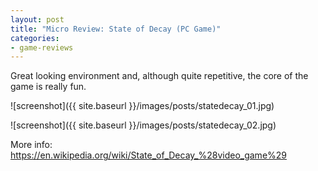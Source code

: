 ```yaml
---
layout: post
title: "Micro Review: State of Decay (PC Game)"
categories:
- game-reviews
---
```



Great looking environment and, although quite repetitive, the core of the game is really fun.


![screenshot]({{ site.baseurl }}/images/posts/statedecay_01.jpg)

![screenshot]({{ site.baseurl }}/images/posts/statedecay_02.jpg)

<p>More info: <a href="https://en.wikipedia.org/wiki/State_of_Decay_%28video_game%29">https://en.wikipedia.org/wiki/State_of_Decay_%28video_game%29</a><p>

